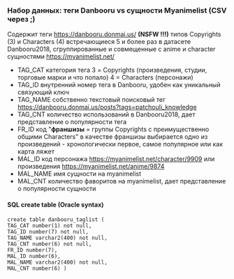 ### Набор данных: теги Danbooru vs сущности Myanimelist (CSV через ;)

Содержит теги https://danbooru.donmai.us/ **(NSFW !!!)** типов Copyrights (3) и Characters (4) встречающиеся 5 и более раз
в датасете Danbooru2018, сгруппированные и совмещенные с anime и character сущностями https://myanimelist.net/

- TAG_CAT категория тега 3 = Copyrights (произведения, студии, торговые марки и что попало) 4 = Characters (персонажи)
- TAG_ID внутренний номер тега в Danbooru, удобен как уникальный связующий ключ 
- TAG_NAME собственно текстовый поисковый тег https://danbooru.donmai.us/posts?tags=patchouli_knowledge
- TAG_CNT количество использований в Danbooru2018, дает представление о популярности тега
- FR_ID код "**франшизы** = группы Copyrights с преимущественно общими Characters"
  в качестве франшизы выбирается одно из произведений - хронологически первое, самое популярное или как карта ляжет
- MAL_ID код персонажа https://myanimelist.net/character/9909 или произведения https://myanimelist.net/anime/9874
- MAL_NAME имя сущности на myanimelist
- MAL_CNT количество фаворитов на myanimelist, дает представление о популярности сущности

#### SQL create table (Oracle syntax)
```
create table danbooru_taglist (
TAG_CAT number(1) not null,
TAG_ID number(7) not null,
TAG_NAME varchar2(400) not null,
TAG_CNT number(6) not null,
FR_ID number(7),
MAL_ID number(6),
MAL_NAME varchar2(400) not null,
MAL_CNT number(6) )
```

